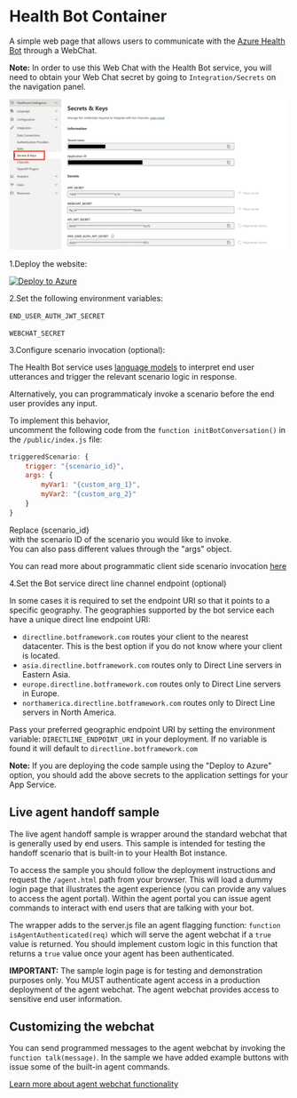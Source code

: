 # Health Bot Container

A simple web page that allows users to communicate with the [Azure Health Bot](https://azure.microsoft.com/en-us/services/bot-services/health-bot/) through a WebChat.

**Note:** In order to use this Web Chat with the Health Bot service, you will need to obtain your Web Chat secret by going to `Integration/Secrets` on the navigation panel.

![Secrets](/secrets.png)

1.Deploy the website:

[![Deploy to Azure](https://aka.ms/deploytoazurebutton)](https://portal.azure.com/#create/Microsoft.Template/uri/https%3A%2F%2Fraw.githubusercontent.com%2Fmicrosoft%2FHealthBotContainerSample%2Flive_agent_handoff%2Fazuredeploy.json)

2.Set the following environment variables:

`END_USER_AUTH_JWT_SECRET`

`WEBCHAT_SECRET`

3.Configure scenario invocation (optional):

The Health Bot service uses [language models](https://docs.microsoft.com/HealthBot/language_model_howto) to interpret end user utterances and trigger the relevant scenario logic in response.

Alternatively, you can programmaticaly invoke a scenario before the end user provides any input.

To implement this behavior, uncomment the following code from the `function initBotConversation()` in the `/public/index.js` file:
```javascript
triggeredScenario: {
    trigger: "{scenario_id}",
    args: {
        myVar1: "{custom_arg_1}",
        myVar2: "{custom_arg_2}"
    }
}
```
Replace {scenario_id} with the scenario ID of the scenario you would like to invoke.
You can also pass different values through the "args" object. 

You can read more about programmatic client side scenario invocation [here](https://docs.microsoft.com/HealthBot/integrations/programmatic_invocation)


4.Set the Bot service direct line channel endpoint (optional)

In some cases it is required to set the endpoint URI so that it points to a specific geography. The geographies supported by the bot service each have a unique direct line endpoint URI:

- `directline.botframework.com` routes your client to the nearest datacenter. This is the best option if you do not know where your client is located.
- `asia.directline.botframework.com` routes only to Direct Line servers in Eastern Asia.
- `europe.directline.botframework.com` routes only to Direct Line servers in Europe.
- `northamerica.directline.botframework.com` routes only to Direct Line servers in North America.

Pass your preferred geographic endpoint URI by setting the environment variable: `DIRECTLINE_ENDPOINT_URI` in your deployment. If no variable is found it will default to `directline.botframework.com`

**Note:** If you are deploying the code sample using the "Deploy to Azure" option, you should add the above secrets to the application settings for your App Service.

## Live agent handoff sample

The live agent handoff sample is wrapper around the standard webchat that is generally used by end users. This sample is intended for testing the handoff scenario that is built-in to your Health Bot instance.

To access the sample you should follow the deployment instructions and request the `/agent.html` path from your browser. This will load a dummy login page that illustrates the agent experience (you can provide any values to access the agent portal). Within the agent portal you can issue agent commands to interact with end users that are talking with your bot.

The wrapper adds to the server.js file an agent flagging function: `function isAgentAuthenticated(req)` which will serve the agent webchat if a `true` value is returned. You should implement custom logic in this function that returns a `true` value once your agent has been authenticated.

**IMPORTANT:**
The sample login page is for testing and demonstration purposes only. You MUST authenticate agent access in a production deployment of the agent webchat. The agent webchat provides access to sensitive end user information.

## Customizing the webchat

You can send programmed messages to the agent webchat by invoking the `function talk(message)`. In the sample we have added example buttons with issue some of the built-in agent commands.

[Learn more about agent webchat functionality](https://docs.microsoft.com/en-us/HealthBot/handoff)

